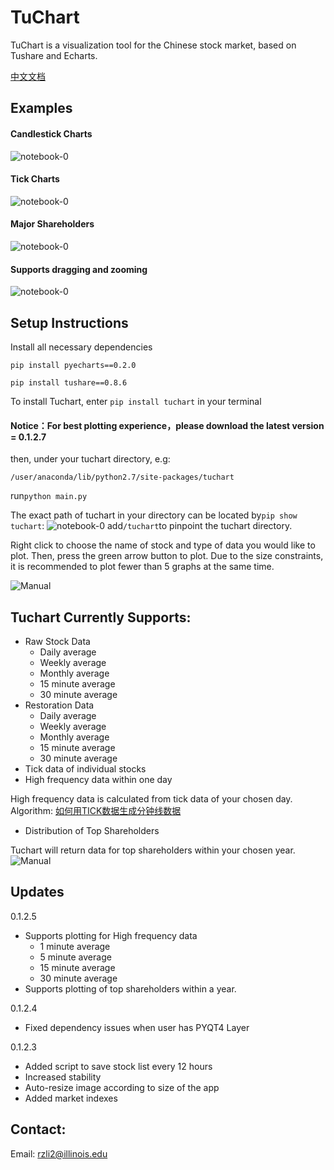 TuChart
=================
TuChart is a visualization tool for the Chinese stock market, based on Tushare and Echarts.

[中文文档](https://github.com/Seedarchangel/TuChart/blob/master/Example_Graphs/En_US.md)

## Examples
#### Candlestick Charts
![notebook-0](https://github.com/Seedarchangel/TuChart/blob/master/Example_Graphs/Screen%20Shot%202017-08-29%20at%203.30.19%20PM.png?raw=true)
#### Tick Charts
![notebook-0](https://github.com/Seedarchangel/TuChart/blob/master/Example_Graphs/Screen%20Shot%202017-08-29%20at%202.12.53%20AM.png)
#### Major Shareholders
![notebook-0](https://github.com/Seedarchangel/TuChart/blob/master/Example_Graphs/New_Top_10.gif?raw=true)
#### Supports dragging and zooming
![notebook-0](https://github.com/Seedarchangel/TuChart/blob/master/Example_Graphs/sample.gif)

## Setup Instructions
Install all necessary dependencies

```pip install pyecharts==0.2.0```

```pip install tushare==0.8.6```

To install Tuchart, enter
```pip install tuchart```
in your terminal

#### Notice：For best plotting experience，please download the latest version = 0.1.2.7

then, under your tuchart directory, e.g:

```/user/anaconda/lib/python2.7/site-packages/tuchart```

run```python main.py```

The exact path of tuchart in your directory can be located by```pip show tuchart```:
![notebook-0](https://github.com/Seedarchangel/TuChart/blob/master/Example_Graphs/tuchart_path.png)
add```/tuchart```to pinpoint the tuchart directory.

Right click to choose the name of stock and type of data you would like to plot. Then, press the green arrow button to plot. Due to the size constraints, it is recommended to plot fewer than 5 graphs at the same time.

![Manual](https://github.com/Seedarchangel/TuChart/blob/master/Example_Graphs/SLYJiZEBeD.gif)

## Tuchart Currently Supports:
* Raw Stock Data
  * Daily average
  * Weekly average
  * Monthly average
  * 15 minute average
  * 30 minute average
* Restoration Data
  * Daily average
  * Weekly average
  * Monthly average
  * 15 minute average
  * 30 minute average
* Tick data of individual stocks
* High frequency data within one day

High frequency data is calculated from tick data of your chosen day. Algorithm: [如何用TICK数据生成分钟线数据](https://mp.weixin.qq.com/s?__biz=MzAwOTgzMDk5Ng==&mid=2650833965&idx=1&sn=e3e74639c068e7a1e41a35bb1decd313&chksm=80adb316b7da3a00de4191d4da6a5a7cab60fa3d282876fcf0b4d6dd8fc234528a316f5aa50a&mpshare=1&scene=1&srcid=090514fJTxEaB4CbnBI85x60&pass_ticket=qA7MkXEYQz2xA0uHwCD8eF43XfYsQMFMTyDT0euW7YFDRhLeVPR8dAxIaK6gxprk#rd)
* Distribution of Top Shareholders

 Tuchart will return data for top shareholders within your chosen year.
![Manual](https://github.com/Seedarchangel/TuChart/blob/master/Example_Graphs/Screen%20Shot%202017-09-06%20at%2012.33.55%20AM.png?raw=true)
## Updates
0.1.2.5
* Supports plotting for High frequency data 
  * 1 minute average
  * 5 minute average
  * 15 minute average
  * 30 minute average
* Supports plotting of top shareholders within a year.

0.1.2.4
* Fixed dependency issues when user has PYQT4 Layer

0.1.2.3
* Added script to save stock list every 12 hours
* Increased stability
* Auto-resize image according to size of the app
* Added market indexes

## Contact:
Email: rzli2@illinois.edu

